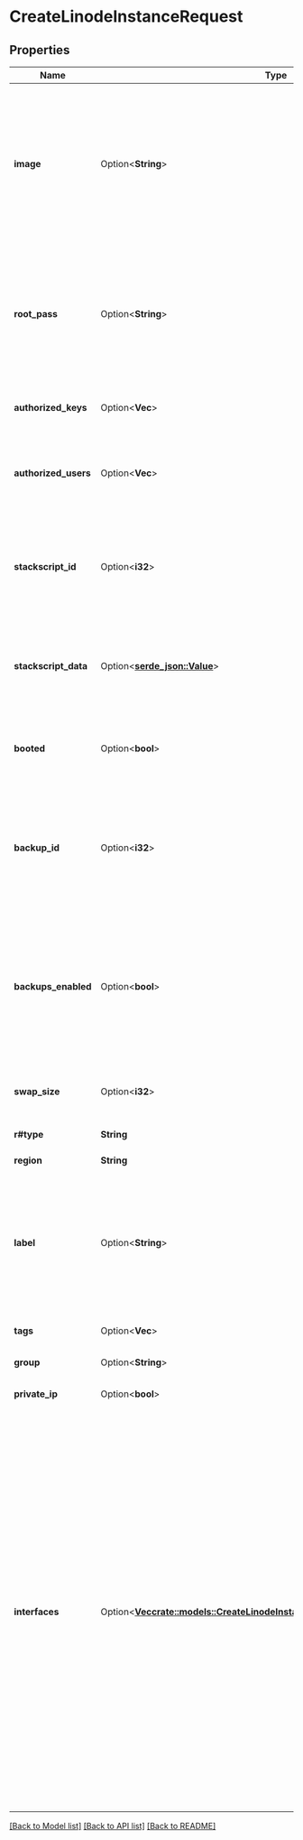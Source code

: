 # CreateLinodeInstanceRequest

## Properties

Name | Type | Description | Notes
------------ | ------------- | ------------- | -------------
**image** | Option<**String**> | An Image ID to deploy the Linode Disk from.  Access the Images List ([GET /images](/docs/api/images/#images-list)) endpoint with authentication to view all available Images. Official Linode Images start with `linode/`, while your Account's Images start with `private/`. Creating a disk from a Private Image requires `read_only` or `read_write` permissions for that Image. Access the User's Grant Update ([PUT /account/users/{username}/grants](/docs/api/account/#users-grants-update)) endpoint to adjust permissions for an Account Image.  | [optional]
**root_pass** | Option<**String**> | This sets the root user's password on a newly-created Linode Disk when deploying from an Image.  * **Required** when creating a Linode Disk from an Image, including when using a StackScript.  * Must meet a password strength score requirement that is calculated internally by the API. If the strength requirement is not met, you will receive a `Password does not meet strength requirement` error.  | [optional]
**authorized_keys** | Option<**Vec<String>**> | A list of public SSH keys that will be automatically appended to the root user's `~/.ssh/authorized_keys` file when deploying from an Image.  | [optional]
**authorized_users** | Option<**Vec<String>**> | A list of usernames. If the usernames have associated SSH keys, the keys will be appended to the root users `~/.ssh/authorized_keys` file automatically when deploying from an Image.  | [optional]
**stackscript_id** | Option<**i32**> | A StackScript ID that will cause the referenced StackScript to be run during deployment of this Linode. A compatible `image` is required to use a StackScript. To get a list of available StackScript and their permitted Images see [/stackscripts](/docs/api/stackscripts/#stackscripts-list). This field cannot be used when deploying from a Backup or a Private Image.  | [optional]
**stackscript_data** | Option<[**serde_json::Value**](.md)> | This field is required only if the StackScript being deployed requires input data from the User for successful completion. See [User Defined Fields (UDFs)](/docs/guides/writing-scripts-for-use-with-linode-stackscripts-a-tutorial/#user-defined-fields-udfs) for more details.  This field is required to be valid JSON.  Total length cannot exceed 65,535 characters.  | [optional]
**booted** | Option<**bool**> | This field defaults to `true` if the Linode is created with an Image or from a Backup. If it is deployed from an Image or a Backup and you wish it to remain `offline` after deployment, set this to `false`.  | [optional][default to true]
**backup_id** | Option<**i32**> | A Backup ID from another Linode's available backups. Your User must have `read_write` access to that Linode, the Backup must have a `status` of `successful`, and the Linode must be deployed to the same `region` as the Backup. See [GET /linode/instances/{linodeId}/backups](/docs/api/linode-instances/#backups-list) for a Linode's available backups.  This field and the `image` field are mutually exclusive.  | [optional]
**backups_enabled** | Option<**bool**> | If this field is set to `true`, the created Linode will automatically be enrolled in the Linode Backup service. This will incur an additional charge. The cost for the Backup service is dependent on the Type of Linode deployed.  This option is always treated as `true` if the account-wide `backups_enabled` setting is `true`.  See [account settings](/docs/api/account/#account-settings-view) for more information.  Backup pricing is included in the response from [/linodes/types](/docs/api/linode-types/#types-list)  | [optional]
**swap_size** | Option<**i32**> | When deploying from an Image, this field is optional, otherwise it is ignored. This is used to set the swap disk size for the newly-created Linode.  | [optional][default to 512]
**r#type** | **String** | The [Linode Type](/docs/api/linode-types/#types-list) of the Linode you are creating.  | 
**region** | **String** | The [Region](/docs/api/regions/#regions-list) where the Linode will be located.  | 
**label** | Option<**String**> | The Linode's label is for display purposes only. If no label is provided for a Linode, a default will be assigned.  Linode labels have the following constraints:    * Must begin and end with an alphanumeric character.   * May only consist of alphanumeric characters, dashes (`-`), underscores (`_`) or periods (`.`).   * Cannot have two dashes (`--`), underscores (`__`) or periods (`..`) in a row.  | [optional]
**tags** | Option<**Vec<String>**> | An array of tags applied to this object.  Tags are for organizational purposes only.  | [optional]
**group** | Option<**String**> | A deprecated property denoting a group label for this Linode.  | [optional]
**private_ip** | Option<**bool**> | If true, the created Linode will have private networking enabled and assigned a private IPv4 address.  | [optional]
**interfaces** | Option<[**Vec<crate::models::CreateLinodeInstanceRequestAllOf1InterfacesInner>**](createLinodeInstance_request_allOf_1_interfaces_inner.md)> | An array of Network Interfaces to add to this Linode's Configuration Profile.  Up to three interface objects can be entered in this array. The position in the array determines the interface to which the settings apply:  - First/0:  eth0 - Second/1: eth1 - Third/2:  eth2  When updating a Linode's interfaces, *each interface must be redefined*. An empty interfaces array results in a default public interface configuration only.  If no public interface is configured, public IP addresses are still assigned to the Linode but will not be usable without manual configuration.  **Note:** Changes to Linode interface configurations can be enabled by rebooting the Linode.  **Note:** Only Next Generation Network (NGN) data centers support VLANs. Use the Regions ([/regions](/docs/api/regions/)) endpoint to view the capabilities of data center regions. If a VLAN is attached to your Linode and you attempt to migrate or clone it to a non-NGN data center, the migration or cloning will not initiate. If a Linode cannot be migrated because of an incompatibility, you will be prompted to select a different data center or contact support.  **Note:** See the [VLANs Overview](/docs/products/networking/vlans/#technical-specifications) guide to view additional specifications and limitations.  | [optional]

[[Back to Model list]](../README.md#documentation-for-models) [[Back to API list]](../README.md#documentation-for-api-endpoints) [[Back to README]](../README.md)


